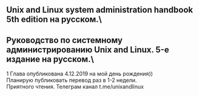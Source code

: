 ## Unix and Linux system administration handbook 5th edition на русском.\
## Руководство по системному администрированию Unix and Linux. 5-е издание на русском.\
1 Глава опубликована 4.12.2019 на мой день рождения)) \
Планирую публиковать перевод раз в 1-2 недели.\
Приятного чтения.
Телеграм канал t.me/unixandlinux
